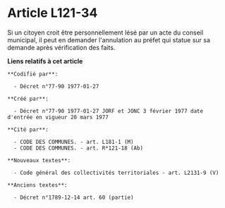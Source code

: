 # Article L121-34

Si un citoyen croit être personnellement lésé par un acte du conseil municipal, il peut en demander l'annulation au préfet
qui statue sur sa demande après vérification des faits.

**Liens relatifs à cet article**

	**Codifié par**:

	  - Décret n°77-90 1977-01-27

	**Créé par**:

	  - Décret n°77-90 1977-01-27 JORF et JONC 3 février 1977 date d'entrée en vigueur 20 mars 1977

	**Cité par**:

	  - CODE DES COMMUNES. - art. L181-1 (M)
	  - CODE DES COMMUNES. - art. R*121-18 (Ab)

	**Nouveaux textes**:

	  - Code général des collectivités territoriales - art. L2131-9 (V)

	**Anciens textes**:

	  - Décret n°1789-12-14 art. 60 (partie)
